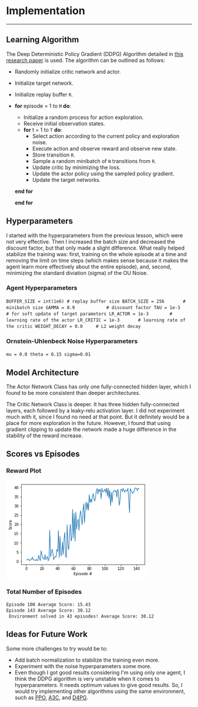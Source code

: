 
# Implementation
----------------------------------------------------------------------------------------------------------------------
## Learning Algorithm
The Deep Deterministic Policy Gradient (DDPG) Algorithm detailed in [this research paper](https://arxiv.org/pdf/1509.02971.pdf) is used. The algorithm can be outlined as follows:
- Randomly initialize critic network and actor.
- Initialize target network.
- Initialize replay buffer `R`.
- **for** episode = 1 to `M` **do**:
    - Initialize a random process for action exploration.
    - Receive initial observation states.
    - **for** t = 1 to `T` **do**:
        - Select action according to the current policy and exploration noise.
        - Execute action and observe reward and observe new state.
        - Store transition `R`.
        - Sample a random minibatch of `N` transitions from `R`.
        - Update critic by minimizing the loss.
        - Update the actor policy using the sampled policy gradient.
        - Update the target networks.
        
    **end for** 
    
  **end for**
  
## Hyperparameters
I started with the hyperparameters from the previous lesson, which were not very effective. Then I increased the batch size and decreased the discount factor, but that only made a slight difference. What really helped stabilize the training was: first, training on the whole episode at a time and removing the limit on time steps (which makes sense because it makes the agent learn more effectively about the entire episode), and, second, minimizing the standard diviation (sigma) of the OU Noise. 

### Agent Hyperparameters
`
BUFFER_SIZE = int(1e6) # replay buffer size
BATCH_SIZE = 256       # minibatch size
GAMMA = 0.9            # discount factor
TAU = 1e-3             # for soft update of target parameters
LR_ACTOR = 1e-3        # learning rate of the actor
LR_CRITIC = 1e-3       # learning rate of the critic
WEIGHT_DECAY = 0.0     # L2 weight decay
`

### Ornstein-Uhlenbeck Noise Hyperparameters
`
mu = 0.0
theta = 0.15
sigma=0.01
`

## Model Architecture
The Actor Network Class has only one fully-connected hidden layer, which I found to be more consistent than deeper architectures.

The Critic Network Class is deeper. It has three hidden fully-connected layers, each followed by a leaky-relu activation layer. I did not experiment much with it, since I found no need at that point. But it definitely would be a place for more exploration in the future. However, I found that using gradient clipping to update the network made a huge difference in the stability of the reward increase.

## Scores vs Episodes
### Reward Plot
![reward-plot](output_30_0.png)

### Total Number of Episodes
```
Episode 100	Average Score: 15.43
Episode 143	Average Score: 30.12
 Environment solved in 43 episodes!	Average Score: 30.12
```

## Ideas for Future Work

Some more challenges to try would be to:
- Add batch normalization to stabilize the training even more.
- Experiment with the noise hyperparameters some more.
- Even though I got good results considering I'm using only one agent, I think the DDPG algorithm is very unstable when it comes to hyperparameters. It needs optimum values to give good results. So, I would try implementing other algorithms using the same environment, such as [PPO](https://arxiv.org/pdf/1707.06347.pdf), [A3C](https://arxiv.org/pdf/1602.01783.pdf), and [D4PG](https://openreview.net/pdf?id=SyZipzbCb).
